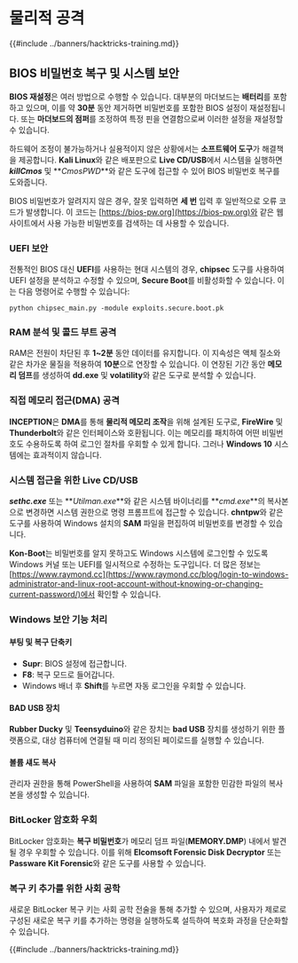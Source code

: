 # 물리적 공격

{{#include ../banners/hacktricks-training.md}}

## BIOS 비밀번호 복구 및 시스템 보안

**BIOS 재설정**은 여러 방법으로 수행할 수 있습니다. 대부분의 마더보드는 **배터리**를 포함하고 있으며, 이를 약 **30분** 동안 제거하면 비밀번호를 포함한 BIOS 설정이 재설정됩니다. 또는 **마더보드의 점퍼**를 조정하여 특정 핀을 연결함으로써 이러한 설정을 재설정할 수 있습니다.

하드웨어 조정이 불가능하거나 실용적이지 않은 상황에서는 **소프트웨어 도구**가 해결책을 제공합니다. **Kali Linux**와 같은 배포판으로 **Live CD/USB**에서 시스템을 실행하면 **_killCmos_** 및 **_CmosPWD_**와 같은 도구에 접근할 수 있어 BIOS 비밀번호 복구를 도와줍니다.

BIOS 비밀번호가 알려지지 않은 경우, 잘못 입력하면 **세 번** 입력 후 일반적으로 오류 코드가 발생합니다. 이 코드는 [https://bios-pw.org](https://bios-pw.org)와 같은 웹사이트에서 사용 가능한 비밀번호를 검색하는 데 사용할 수 있습니다.

### UEFI 보안

전통적인 BIOS 대신 **UEFI**를 사용하는 현대 시스템의 경우, **chipsec** 도구를 사용하여 UEFI 설정을 분석하고 수정할 수 있으며, **Secure Boot**를 비활성화할 수 있습니다. 이는 다음 명령어로 수행할 수 있습니다:

`python chipsec_main.py -module exploits.secure.boot.pk`

### RAM 분석 및 콜드 부트 공격

RAM은 전원이 차단된 후 **1~2분** 동안 데이터를 유지합니다. 이 지속성은 액체 질소와 같은 차가운 물질을 적용하여 **10분**으로 연장할 수 있습니다. 이 연장된 기간 동안 **메모리 덤프**를 생성하여 **dd.exe** 및 **volatility**와 같은 도구로 분석할 수 있습니다.

### 직접 메모리 접근(DMA) 공격

**INCEPTION**은 **DMA**를 통해 **물리적 메모리 조작**을 위해 설계된 도구로, **FireWire** 및 **Thunderbolt**와 같은 인터페이스와 호환됩니다. 이는 메모리를 패치하여 어떤 비밀번호도 수용하도록 하여 로그인 절차를 우회할 수 있게 합니다. 그러나 **Windows 10** 시스템에는 효과적이지 않습니다.

### 시스템 접근을 위한 Live CD/USB

**_sethc.exe_** 또는 **_Utilman.exe_**와 같은 시스템 바이너리를 **_cmd.exe_**의 복사본으로 변경하면 시스템 권한으로 명령 프롬프트에 접근할 수 있습니다. **chntpw**와 같은 도구를 사용하여 Windows 설치의 **SAM** 파일을 편집하여 비밀번호를 변경할 수 있습니다.

**Kon-Boot**는 비밀번호를 알지 못하고도 Windows 시스템에 로그인할 수 있도록 Windows 커널 또는 UEFI를 일시적으로 수정하는 도구입니다. 더 많은 정보는 [https://www.raymond.cc](https://www.raymond.cc/blog/login-to-windows-administrator-and-linux-root-account-without-knowing-or-changing-current-password/)에서 확인할 수 있습니다.

### Windows 보안 기능 처리

#### 부팅 및 복구 단축키

- **Supr**: BIOS 설정에 접근합니다.
- **F8**: 복구 모드로 들어갑니다.
- Windows 배너 후 **Shift**를 누르면 자동 로그인을 우회할 수 있습니다.

#### BAD USB 장치

**Rubber Ducky** 및 **Teensyduino**와 같은 장치는 **bad USB** 장치를 생성하기 위한 플랫폼으로, 대상 컴퓨터에 연결될 때 미리 정의된 페이로드를 실행할 수 있습니다.

#### 볼륨 섀도 복사

관리자 권한을 통해 PowerShell을 사용하여 **SAM** 파일을 포함한 민감한 파일의 복사본을 생성할 수 있습니다.

### BitLocker 암호화 우회

BitLocker 암호화는 **복구 비밀번호**가 메모리 덤프 파일(**MEMORY.DMP**) 내에서 발견될 경우 우회할 수 있습니다. 이를 위해 **Elcomsoft Forensic Disk Decryptor** 또는 **Passware Kit Forensic**와 같은 도구를 사용할 수 있습니다.

### 복구 키 추가를 위한 사회 공학

새로운 BitLocker 복구 키는 사회 공학 전술을 통해 추가할 수 있으며, 사용자가 제로로 구성된 새로운 복구 키를 추가하는 명령을 실행하도록 설득하여 복호화 과정을 단순화할 수 있습니다.

{{#include ../banners/hacktricks-training.md}}
